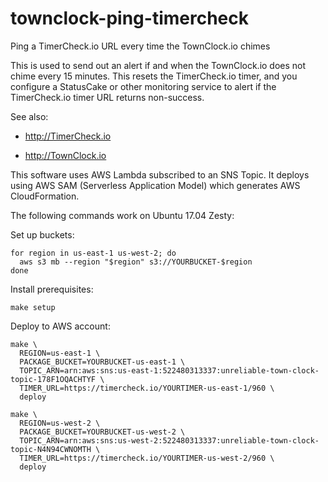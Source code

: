 # townclock-ping-timercheck

Ping a TimerCheck.io URL every time the TownClock.io chimes

This is used to send out an alert if and when the TownClock.io does
not chime every 15 minutes. This resets the TimerCheck.io timer, and
you configure a StatusCake or other monitoring service to alert if the
TimerCheck.io timer URL returns non-success.

See also:

- http://TimerCheck.io

- http://TownClock.io

This software uses AWS Lambda subscribed to an SNS Topic. It deploys
using AWS SAM (Serverless Application Model) which generates AWS
CloudFormation.

The following commands work on Ubuntu 17.04 Zesty:

Set up buckets:

    for region in us-east-1 us-west-2; do
      aws s3 mb --region "$region" s3://YOURBUCKET-$region
    done

Install prerequisites:

    make setup

Deploy to AWS account:

    make \
      REGION=us-east-1 \
      PACKAGE_BUCKET=YOURBUCKET-us-east-1 \
      TOPIC_ARN=arn:aws:sns:us-east-1:522480313337:unreliable-town-clock-topic-178F1OQACHTYF \
      TIMER_URL=https://timercheck.io/YOURTIMER-us-east-1/960 \
      deploy

    make \
      REGION=us-west-2 \
      PACKAGE_BUCKET=YOURBUCKET-us-west-2 \
      TOPIC_ARN=arn:aws:sns:us-west-2:522480313337:unreliable-town-clock-topic-N4N94CWNOMTH \
      TIMER_URL=https://timercheck.io/YOURTIMER-us-west-2/960 \
      deploy
